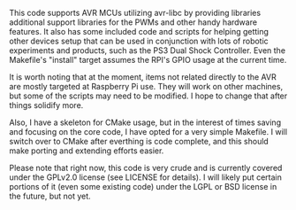 This code supports AVR MCUs utilizing avr-libc by providing libraries additional support libraries for the PWMs and other handy hardware features.  It also has some included code and scripts for helping getting other devices setup that can be used in conjunction with lots of robotic experiments and products, such as the PS3 Dual Shock Controller.  Even the Makefile's "install" target assumes the RPI's GPIO usage at the current time.

It is worth noting that at the moment, items not related directly to the AVR are mostly targeted at Raspberry Pi use.  They will work on other machines, but some of the scripts may need to be modified.  I hope to change that after things solidify more.

Also, I have a skeleton for CMake usage, but in the interest of times saving and focusing on the core code, I have opted for a very simple Makefile.  I will switch over to CMake after everthing is code complete, and this should make porting and extending efforts easier.

Please note that right now, this code is very crude and is currently covered under the GPLv2.0 license (see LICENSE for details).  I will likely put certain portions of it (even some existing code) under the LGPL or BSD license in the future, but not yet.
